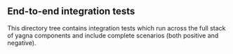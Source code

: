 ## End-to-end integration tests

This directory tree contains integration tests which run across the full stack of yagna components and include complete scenarios (both positive and negative).
